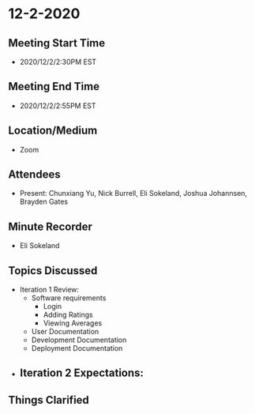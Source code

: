 # 12-2-2020

## Meeting Start Time
- 2020/12/2/2:30PM EST

## Meeting End Time
- 2020/12/2/2:55PM EST

## Location/Medium
- Zoom

## Attendees
- Present: Chunxiang Yu, Nick Burrell, Eli Sokeland, Joshua Johannsen, Brayden Gates

## Minute Recorder
- Eli Sokeland

## Topics Discussed
- Iteration 1 Review:
  - Software requirements
    - Login
    - Adding Ratings
    - Viewing Averages
  - User Documentation
  - Development Documentation
  - Deployment Documentation
- Iteration 2 Expectations:
  - 
  
## Things Clarified
